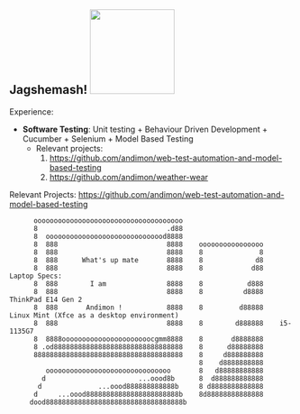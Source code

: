<h2> Jagshemash! <img src="https://github.com/andimon/andimon/assets/36232533/16f9ac11-85aa-48f5-8baf-0d069b611327" width="150px"></h2>

Experience:
- **Software Testing**: Unit testing + Behaviour Driven Development + Cucumber + Selenium + Model Based Testing
    - Relevant projects:
      1. https://github.com/andimon/web-test-automation-and-model-based-testing
      2. https://github.com/andimon/weather-wear

Relevant Projects: https://github.com/andimon/web-test-automation-and-model-based-testing
       
```
      ooooooooooooooooooooooooooooooooooooo
      8                                .d88                
      8  oooooooooooooooooooooooooooood8888
      8  888                           8888    oooooooooooooooo
      8  888                           8888    8              8
      8  888      What's up mate       8888    8             d8
      8  888                           8888    8            d88    Laptop Specs:
      8  888        I am               8888    8           d888
      8  888                           8888    8          d8888    ThinkPad E14 Gen 2 
      8  888       Andimon !           8888    8         d88888    Linux Mint (Xfce as a desktop environment)
      8  888                           8888    8        d888888    i5-1135G7 
      8  8888oooooooooooooooooooooocgmm8888    8       d8888888
      8 .od88888888888888888888888888888888    8      d88888888
      8888888888888888888888888888888888888    8     d888888888
                                               8    d8888888888    
         ooooooooooooooooooooooooooooooo       8   d88888888888        
        d                       ...oood8b      8  d888888888888             
       d              ...oood888888888888b     8 d8888888888888
      d     ...oood88888888888888888888888b    8d88888888888888
     dood8888888888888888888888888888888888b
```
